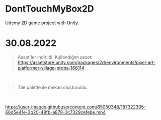 # DontTouchMyBox2D
Udemy 2D game project with Unity.

# 30.08.2022
> Asset'ler indirildi. Kullandığım asset: https://assetstore.unity.com/packages/2d/environments/pixel-art-platformer-village-props-166114  

<br>

> Tile palette ile mekan oluşturuldu.
<br>

https://user-images.githubusercontent.com/65050348/187322305-66d5e41e-3b20-48fb-a878-3c7329cefebe.mp4

